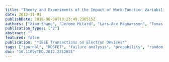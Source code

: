 ```yaml
---
title: "Theory and Experiments of the Impact of Work-Function Variability on Threshold Voltage Variability in MOS Devices"
date: 2012-11-01
publishDate: 2019-08-08T18:23:49.236515Z
authors: ["Xiao Zhang", "Jerome Mitard", "Lars-Ake Ragnarsson", "Tomas Hoffmann", "Michael Deal", "Melody E. Grubbs", "Jing Li", "Blanka Magyari-Kope", "Bruce M. Clemens", "Yoshio Nishi"]
publication_types: ["2"]
abstract: ""
featured: false
publication: "*IEEE Transactions on Electron Devices*"
tags: ["journal", "MOSFET", "failure analysis", "probability", "random-access storage", "semiconductor device models", "semiconductor device reliability", "MOS devices", "MOSFET", "WFV", "grain orientation", "polycrystalline metal gate", "random dopant fluctuation", "size 22 nm", "static RAM failure probability", "threshold voltage variability", "work-function variability", "Integrated circuit modeling", "Logic gates", "Random access memory", "Resource description framework", "Semiconductor device modeling", "MOSFETS", "Metal gate", "variability", "work function (WF)"]
doi: "10.1109/TED.2012.2212021"
---
```


